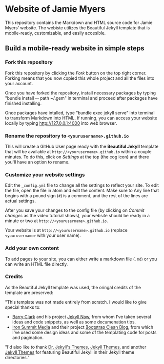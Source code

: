 # Website of Jamie Myers 
This repository contains the Markdown and HTML source code for Jamie Myers' website. The webiste utilizes the Beautiful Jekyll template that is mobile-ready, customizable, and easily accesible. 

## Build a mobile-ready website in simple steps

### Fork this repository
Fork this repository by clicking the *Fork* button on the top right corner. Forking means that you now copied this whole project and all the files into your account.

Once you have forked the repository, install necessary packages by typing "bundle install -- path ~/.gem" in terminal and proceed after packages have finished installing. 

Once packages have intalled, type "bundle exec jekyll serve" into terminal to transform Markdown into HTML. If running, you can access your website locally by typing http://127.0.0.1:4000 into web browser.

### Rename the repository to `<yourusername>.github.io`

This will create a GitHub User page ready with the **Beautiful Jekyll** template that will be available at `http://<yourusername>.github.io` within a couple minutes.  To do this, click on *Settings* at the top (the cog icon) and there you'll have an option to rename.

### Customize your website settings

Edit the `_config.yml` file to change all the settings to reflect your site. To edit the file, open the file in atom and edit the content. Make sure to   Any line that begins with a pound sign (`#`) is a comment, and the rest of the lines are actual settings.

After you save your changes to the config file (by clicking on *Commit changes* as the video tutorial shows), your website should be ready in a minute or two at `http://<yourusername>.github.io`.

Your website is at `http://<yourusername>.github.io` (replace `<yourusername>` with your user name). 

### Add your own content

To add pages to your site, you can either write a markdown file (`.md`) or you can write an HTML file directly.

### Credits 
As the Beautiful Jekyll template was used, the oringal credits of the template are preserved:

"This template was not made entirely from scratch. I would like to give special thanks to:
- [Barry Clark](https://github.com/barryclark) and his project [Jekyll Now](https://github.com/barryclark/jekyll-now), from whom I've taken several ideas and code snippets, as well as some documenation tips.
- [Iron Summit Media](https://github.com/IronSummitMedia) and their project [Bootstrap Clean Blog](https://github.com/IronSummitMedia/startbootstrap-clean-blog), from which I've used some design ideas and some of the templating code for posts and pagination.

"I'd also like to thank [Dr. Jekyll's Themes](http://drjekyllthemes.github.io/), [Jekyll Themes](http://jekyllthemes.org/), and another [Jekyll Themes](http://jekyllrc.github.io/jekyllthemes/) for featuring Beautiful Jekyll in their Jekyll theme directories."

